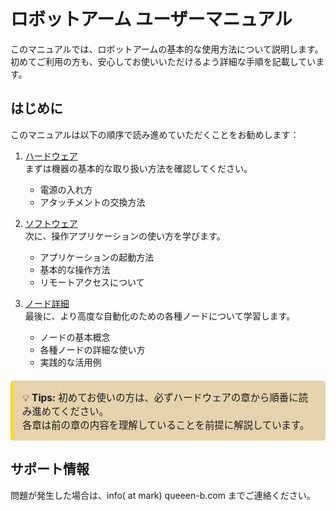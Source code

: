 # ロボットアーム ユーザーマニュアル

このマニュアルでは、ロボットアームの基本的な使用方法について説明します。
初めてご利用の方も、安心してお使いいただけるよう詳細な手順を記載しています。

## はじめに
このマニュアルは以下の順序で読み進めていただくことをお勧めします：

1. [ハードウェア](./hardware.md)  
   まずは機器の基本的な取り扱い方法を確認してください。
   - 電源の入れ方
   - アタッチメントの交換方法

2. [ソフトウェア](./software.md)  
   次に、操作アプリケーションの使い方を学びます。
   - アプリケーションの起動方法
   - 基本的な操作方法
   - リモートアクセスについて

3. [ノード詳細](./nodesdetails.md)  
   最後に、より高度な自動化のための各種ノードについて学習します。
   - ノードの基本概念
   - 各種ノードの詳細な使い方
   - 実践的な活用例

<div style="border-left: 4px solid #ffd700; background:rgb(230, 210, 172); padding: 15px; margin: 20px 0; border-radius: 5px;">
  <p style="margin: 0; font-size: 1.1em;">
    💡 <strong>Tips:</strong> 初めてお使いの方は、必ずハードウェアの章から順番に読み進めてください。<br>
    各章は前の章の内容を理解していることを前提に解説しています。
  </p>
</div>

## サポート情報
問題が発生した場合は、info( at mark) queeen-b.com までご連絡ください。
